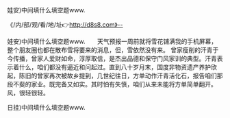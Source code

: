 娃安)中间填什么填空题www.

《/内/部/观/看/地/址👉http://d8s8.com》--

娃安)中间填什么填空题www.　　天气预报一周前就将雪花铺满我的手机屏幕，整个朋友圈也都在散布雪将要来的消息，但，雪依然没有来。
曾家瘦削的汗青于今传播，曾家人爱财如命，淳厚取信，是杰出品德和保守门风家训的典型。汗青表示着什么，咱们都没有逼近和问起过。直到八十岁月末，国度非物资遗产养护欣起，陈旧的曾家再次被故乡提到，几世纪往日，方单动作汗青活化石，报告咱们那段不斐的家业。既完备又如实。其时怕有失慎，咱们从来未能将方单简单翻开。
风，很轻很轻。





日挂)中间填什么填空题www.
